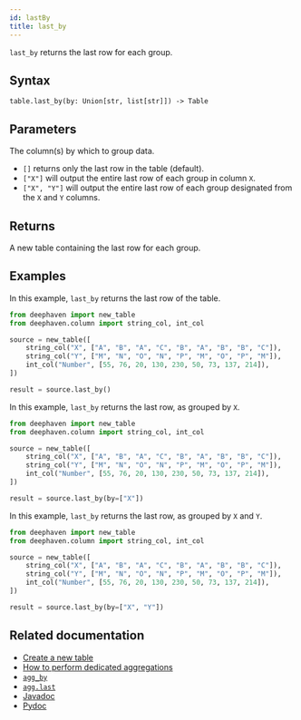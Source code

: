 ```yaml
---
id: lastBy
title: last_by
---
```


`last_by` returns the last row for each group.

## Syntax

```
table.last_by(by: Union[str, list[str]]) -> Table
```

## Parameters

<ParamTable>
<Param name="by" type="Union[str, list[str]]" optional>

The column(s) by which to group data.

- `[]` returns only the last row in the table (default).
- `["X"]` will output the entire last row of each group in column `X`.
- `["X", "Y"]` will output the entire last row of each group designated from the `X` and `Y` columns.

</Param>
</ParamTable>

## Returns

A new table containing the last row for each group.

## Examples

In this example, `last_by` returns the last row of the table.

```python order=source,result
from deephaven import new_table
from deephaven.column import string_col, int_col

source = new_table([
    string_col("X", ["A", "B", "A", "C", "B", "A", "B", "B", "C"]),
    string_col("Y", ["M", "N", "O", "N", "P", "M", "O", "P", "M"]),
    int_col("Number", [55, 76, 20, 130, 230, 50, 73, 137, 214]),
])

result = source.last_by()
```

In this example, `last_by` returns the last row, as grouped by `X`.

```python order=source,result
from deephaven import new_table
from deephaven.column import string_col, int_col

source = new_table([
    string_col("X", ["A", "B", "A", "C", "B", "A", "B", "B", "C"]),
    string_col("Y", ["M", "N", "O", "N", "P", "M", "O", "P", "M"]),
    int_col("Number", [55, 76, 20, 130, 230, 50, 73, 137, 214]),
])

result = source.last_by(by=["X"])
```

In this example, `last_by` returns the last row, as grouped by `X` and `Y`.

```python order=source,result
from deephaven import new_table
from deephaven.column import string_col, int_col

source = new_table([
    string_col("X", ["A", "B", "A", "C", "B", "A", "B", "B", "C"]),
    string_col("Y", ["M", "N", "O", "N", "P", "M", "O", "P", "M"]),
    int_col("Number", [55, 76, 20, 130, 230, 50, 73, 137, 214]),
])

result = source.last_by(by=["X", "Y"])
```

## Related documentation

- [Create a new table](../../../how-to-guides/new-table.md)
- [How to perform dedicated aggregations](../../../how-to-guides/dedicated-aggregations.md)
- [`agg_by`](./aggBy.md)
- [`agg.last`](./AggLast.md)
- [Javadoc](<https://deephaven.io/core/javadoc/io/deephaven/engine/table/Table.html#lastBy()>)
- [Pydoc](https://deephaven.io/core/pydoc/code/deephaven.table.html?highlight=last#deephaven.table.Table.last_by)
